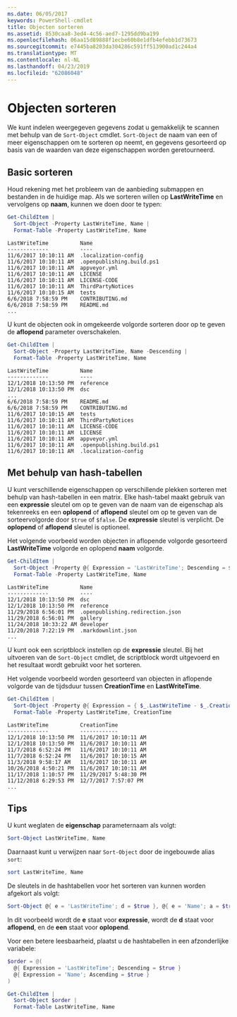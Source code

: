 ```yaml
---
ms.date: 06/05/2017
keywords: PowerShell-cmdlet
title: Objecten sorteren
ms.assetid: 8530caa8-3ed4-4c56-aed7-1295dd9ba199
ms.openlocfilehash: 06aa15d89888f1ecbe60b8e1dfb4efebb1d73673
ms.sourcegitcommit: e7445ba8203da304286c591ff513900ad1c244a4
ms.translationtype: MT
ms.contentlocale: nl-NL
ms.lasthandoff: 04/23/2019
ms.locfileid: "62086048"
---
```

# <a name="sorting-objects"></a>Objecten sorteren

We kunt indelen weergegeven gegevens zodat u gemakkelijk te scannen met behulp van de `Sort-Object` cmdlet. `Sort-Object` de naam van een of meer eigenschappen om te sorteren op neemt, en gegevens gesorteerd op basis van de waarden van deze eigenschappen worden geretourneerd.

## <a name="basic-sorting"></a>Basic sorteren

Houd rekening met het probleem van de aanbieding submappen en bestanden in de huidige map.
Als we sorteren willen op **LastWriteTime** en vervolgens op **naam**, kunnen we doen door te typen:

```powershell
Get-ChildItem |
  Sort-Object -Property LastWriteTime, Name |
  Format-Table -Property LastWriteTime, Name
```

```output
LastWriteTime          Name
-------------          ----
11/6/2017 10:10:11 AM  .localization-config
11/6/2017 10:10:11 AM  .openpublishing.build.ps1
11/6/2017 10:10:11 AM  appveyor.yml
11/6/2017 10:10:11 AM  LICENSE
11/6/2017 10:10:11 AM  LICENSE-CODE
11/6/2017 10:10:11 AM  ThirdPartyNotices
11/6/2017 10:10:15 AM  tests
6/6/2018 7:58:59 PM    CONTRIBUTING.md
6/6/2018 7:58:59 PM    README.md
...
```

U kunt de objecten ook in omgekeerde volgorde sorteren door op te geven de **aflopend** parameter overschakelen.

```powershell
Get-ChildItem |
  Sort-Object -Property LastWriteTime, Name -Descending |
  Format-Table -Property LastWriteTime, Name
```

```output
LastWriteTime          Name
-------------          ----
12/1/2018 10:13:50 PM  reference
12/1/2018 10:13:50 PM  dsc
...
6/6/2018 7:58:59 PM    README.md
6/6/2018 7:58:59 PM    CONTRIBUTING.md
11/6/2017 10:10:15 AM  tests
11/6/2017 10:10:11 AM  ThirdPartyNotices
11/6/2017 10:10:11 AM  LICENSE-CODE
11/6/2017 10:10:11 AM  LICENSE
11/6/2017 10:10:11 AM  appveyor.yml
11/6/2017 10:10:11 AM  .openpublishing.build.ps1
11/6/2017 10:10:11 AM  .localization-config
```

## <a name="using-hash-tables"></a>Met behulp van hash-tabellen

U kunt verschillende eigenschappen op verschillende plekken sorteren met behulp van hash-tabellen in een matrix.
Elke hash-tabel maakt gebruik van een **expressie** sleutel om op te geven van de naam van de eigenschap als tekenreeks en een **oplopend** of **aflopend** sleutel om op te geven van de sorteervolgorde door `$true` of `$false`.
De **expressie** sleutel is verplicht.
De **oplopend** of **aflopend** sleutel is optioneel.

Het volgende voorbeeld worden objecten in aflopende volgorde gesorteerd **LastWriteTime** volgorde en oplopend **naam** volgorde.

```powershell
Get-ChildItem |
  Sort-Object -Property @{ Expression = 'LastWriteTime'; Descending = $true }, @{ Expression = 'Name'; Ascending = $true } |
  Format-Table -Property LastWriteTime, Name
```

```output
LastWriteTime          Name
-------------          ----
12/1/2018 10:13:50 PM  dsc
12/1/2018 10:13:50 PM  reference
11/29/2018 6:56:01 PM  .openpublishing.redirection.json
11/29/2018 6:56:01 PM  gallery
11/24/2018 10:33:22 AM developer
11/20/2018 7:22:19 PM  .markdownlint.json
...
```

U kunt ook een scriptblock instellen op de **expressie** sleutel.
Bij het uitvoeren van de `Sort-Object` cmdlet, de scriptblock wordt uitgevoerd en het resultaat wordt gebruikt voor het sorteren.

Het volgende voorbeeld worden gesorteerd van objecten in aflopende volgorde van de tijdsduur tussen **CreationTime** en **LastWriteTime**.

```powershell
Get-ChildItem |
  Sort-Object -Property @{ Expression = { $_.LastWriteTime - $_.CreationTime }; Descending = $true } |
  Format-Table -Property LastWriteTime, CreationTime
```

```output
LastWriteTime          CreationTime
-------------          ------------
12/1/2018 10:13:50 PM  11/6/2017 10:10:11 AM
12/1/2018 10:13:50 PM  11/6/2017 10:10:11 AM
11/7/2018 6:52:24 PM   11/6/2017 10:10:11 AM
11/7/2018 6:52:24 PM   11/6/2017 10:10:15 AM
11/3/2018 9:58:17 AM   11/6/2017 10:10:11 AM
10/26/2018 4:50:21 PM  11/6/2017 10:10:11 AM
11/17/2018 1:10:57 PM  11/29/2017 5:48:30 PM
11/12/2018 6:29:53 PM  12/7/2017 7:57:07 PM
...
```

## <a name="tips"></a>Tips

U kunt weglaten de **eigenschap** parameternaam als volgt:

```powershell
Sort-Object LastWriteTime, Name
```

Daarnaast kunt u verwijzen naar `Sort-Object` door de ingebouwde alias `sort`:

```powershell
sort LastWriteTime, Name
```

De sleutels in de hashtabellen voor het sorteren van kunnen worden afgekort als volgt:

```powershell
Sort-Object @{ e = 'LastWriteTime'; d = $true }, @{ e = 'Name'; a = $true }
```

In dit voorbeeld wordt de **e** staat voor **expressie**, wordt de **d** staat voor **aflopend**, en de **een** staat voor **oplopend**.

Voor een betere leesbaarheid, plaatst u de hashtabellen in een afzonderlijke variabele:

```powershell
$order = @(
  @{ Expression = 'LastWriteTime'; Descending = $true }
  @{ Expression = 'Name'; Ascending = $true }
)

Get-ChildItem |
  Sort-Object $order |
  Format-Table LastWriteTime, Name
```